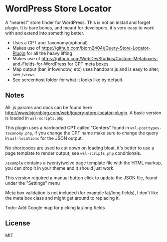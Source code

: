WordPress Store Locator
=========


A "nearest" store finder for WordPress. This is not an install and forget plugin. It is bare bones, and meant for developers, it's very easy to work with and extend into something better.

  - Uses a CPT and Taxonomy(optional)
  - Makes use of https://github.com/bjorn2404/jQuery-Store-Locator-Plugin for all the heavy lifting
  - Makes use of  https://github.com/WebDevStudios/Custom-Metaboxes-and-Fields-for-WordPress for CPT meta boxes
  - Map output (bar, infowindow, etc) uses handbars.js and is easy to alter, see `/views`
  - See screenhost folder for what it looks like by default.


Notes
----

All .js params and docs can be found here http://www.bjornblog.com/web/jquery-store-locator-plugin. A basic version is loaded in `wsl-scripts.php`

This plugin uses a hardcoded CPT called "Centers" found in `wsl-posttypes-taxonomy.php`, if you change the CPT name make sure to change the query in `wsl-locations` for the JSON output.

No shortcodes are used to cut down on loading bloat, it's better to use a page template to render output, see `wsl-scripts.php` conditionals.

`/example` contains a twentytwelve page template file with the HTML markup, you can drop it in your theme and it should just work.

This version required a manual button click to update the JSON file, found under the "Settings" menu

Meta box validation is not included (for example lat/long fields), I don't like the meta box class and might get around to replacing it.

Todo: Add Google map for picking lat/long fields



License
----

MIT
